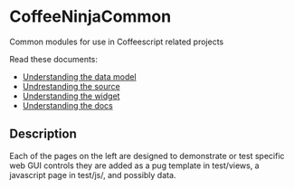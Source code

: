 # CoffeeNinjaCommon

Common modules for use in Coffeescript related projects

Read these documents:

- [Understanding the data model](UnderstandingData.md)
- [Undrestanding the source](UnderstandingNinja.md)
- [Understanding the widget](UndrestandingWidget.md)
- [Understanding the docs](UnderstandingDocs.md)

Description
--------------------------------------------------
Each of the pages on the left are designed to demonstrate or test specific web GUI controls
they are added as a pug template in test/views, a javascript page in test/js/, and possibly data.


